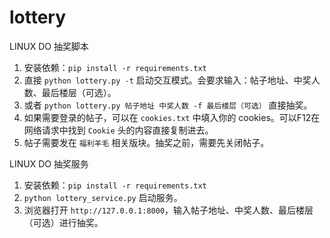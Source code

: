 # lottery
LINUX DO 抽奖脚本

1. 安装依赖：`pip install -r requirements.txt`
2. 直接 `python lottery.py -t` 启动交互模式。会要求输入：帖子地址、中奖人数、最后楼层（可选）。
3. 或者 `python lottery.py 帖子地址 中奖人数 -f 最后楼层（可选）` 直接抽奖。
4. 如果需要登录的帖子，可以在 `cookies.txt` 中填入你的 cookies。可以F12在网络请求中找到 `Cookie` 头的内容直接复制进去。
5. 帖子需要发在 `福利羊毛` 相关版块。抽奖之前，需要先关闭帖子。

LINUX DO 抽奖服务
1. 安装依赖：`pip install -r requirements.txt`
2. `python lottery_service.py` 启动服务。
3. 浏览器打开 `http://127.0.0.1:8000`，输入帖子地址、中奖人数、最后楼层（可选）进行抽奖。
